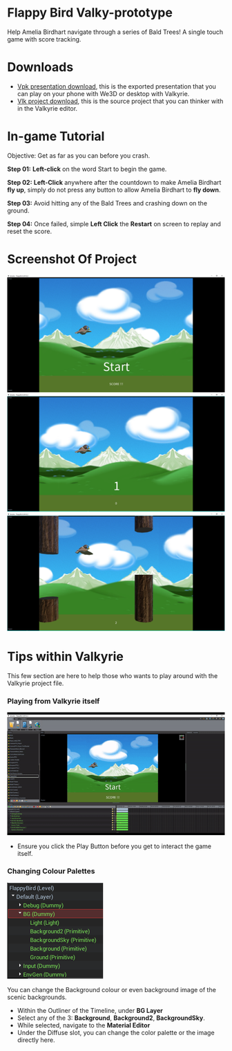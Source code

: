 # Flappy Bird Valky-prototype
Help Amelia Birdhart navigate through a series of Bald Trees! A single touch game with score tracking.  

# Downloads
- [Vpk presentation download](https://cdn2.talansoft.com/ftp/samples/FlappyBird.vpk), this is the exported presentation that you can play on your phone with We3D or desktop with Valkyrie.
- [Vlk project download](https://cdn2.talansoft.com/ftp/samples/FlappyBird.zip), this is the source project that you can thinker with in the Valkyrie editor.

# In-game Tutorial
Objective: Get as far as you can before you crash. 

**Step 01:** **Left-click** on the word Start to begin the game.

**Step 02:** **Left-Click** anywhere after the countdown to make Amelia Birdhart **fly up**, simply do not press any button to allow Amelia Birdhart to **fly down**. 

**Step 03:** Avoid hitting any of the Bald Trees and crashing down on the ground.
 
**Step 04:** Once failed, simple **Left Click** the **Restart** on screen to replay and reset the score.
 

# Screenshot Of Project
![FB_04_Title](uploads/04d79b608a3ecc9a2b71806bc6cd24f0/FB_04_Title.png)
![FB_02_Gameplay01](uploads/27bce13456a80692fbc7931da235b2e9/FB_02_Gameplay01.png)
![FB_03_Gameplay02](uploads/fb3985fb2046daa917a68520d452f095/FB_03_Gameplay02.png)


# Tips within Valkyrie 
This few section are here to help those who wants to play around with the Valkyrie project file. 

### Playing from Valkyrie itself 
![Play_Function_Gif_01](uploads/9932ad62396b16ce7ada2391f1a74ef9/Play_Function_Gif_01.gif)

* Ensure you click the Play Button before you get to interact the game itself.  

### Changing Colour Palettes 
![FB_05_Edit_Images](uploads/173677cb3fc42c74c610a34ea91ffe1c/FB_05_Edit_Images.PNG)

You can change the Background colour or even background image of the scenic backgrounds.

* Within the Outliner of the Timeline, under **BG Layer**
* Select any of the 3: **Background**, **Background2**, **BackgroundSky**.
* While selected, navigate to the **Material Editor** 
* Under the Diffuse slot, you can change the color palette or the image directly here.


